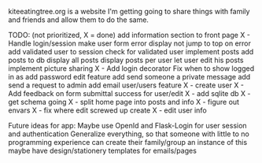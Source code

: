 kiteeatingtree.org is a website I'm getting going to share
things with family and friends and allow them to do the same.

TODO: (not prioritized, X = done)
    add information section to front page
    X - Handle login/session
    make user form error display not jump to top on error
    add validated user to session
    check for validated user
    implement posts
    add posts to db
    display all posts
    display posts per user
    let user edit his posts
    implement picture sharing
    X - Add login decorator
    Fix when to show logged in as
    add password edit feature
    add send someone a private message
    add send a request to admin
    add email user/users feature
    X - create user
    X - Add feedback on form submittal success for user/edit
    X - add sqlite db
    X - get schema going
    X - split home page into posts and info
    X - figure out envars
    X - fix where edit screwed up create
    X - edit user info

Future ideas for app:
    Maybe use OpenId and Flask-Login for user session and authentication
    Generalize everything, so that someone with little to no programming
        experience can create their family/group an instance of this
    maybe have design/stationery templates for emails/pages

